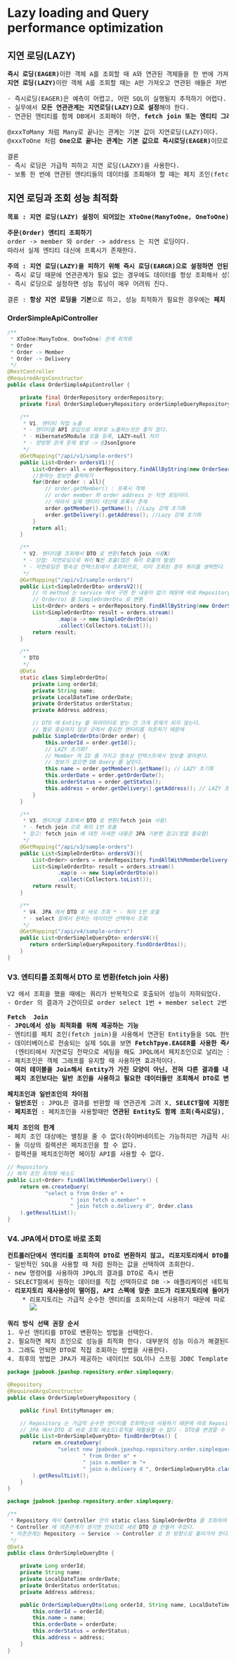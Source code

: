 # Lazy loading and Query performance optimization
## 지연 로딩(LAZY)
<pre>
<b>즉시 로딩(EAGER)</b>이란 객체 A를 조회할 때 A와 연관된 객체들을 한 번에 가져오는 것이다.
<b>지연 로딩(LAZY)</b>이란 객체 A를 조회할 때는 A만 가져오고 연관된 애들은 저번 게시글에서 본 프록시 초기화 방법으로 가져온다.

- 즉시로딩(EAGER)은 예측이 어렵고, 어떤 SQL이 실행될지 추적하기 어렵다. 특히 JPQL을 실행할 때 N+1 문제가 자주 발생한다.
- 실무에서 <b>모든 연관관계는 지연로딩(LAZY)으로 설정</b>해야 한다.
- 연관된 엔티티를 함께 DB에서 조회해야 하면, <b>fetch join 또는 엔티티 그래프 기능을 사용하여 한 번에 데이터를 가져올 수 있다.</b>

@xxxToMany 처럼 Many로 끝나는 관계는 기본 값이 지연로딩(LAZY)이다.
@xxxToOne 처럼 <b>One으로 끝나는 관계는 기본 값으로 즉시로딩(EAGER)</b>이므로 직접 지연로딩(LAZY)으로 변경해야 한다.

결론
- 즉시 로딩은 가급적 피하고 지연 로딩(LAZXY)을 사용한다.
- 보통 한 번에 연관된 엔티티들의 데이터를 조회해야 할 때는 페치 조인(fetch join)을 이용한다.
</pre>
## 지연 로딩과 조회 성능 최적화
<pre>
<b>목표 : 지연 로딩(LAZY) 설정이 되어있는 XToOne(ManyToOne, OneToOne) 관계를 가지는 엔티티 조회 시 성능 최적화</b>

<b>주문(Order) 엔티티 조회하기</b>
order -> member 와 order -> address 는 지연 로딩이다.
따라서 실제 엔티티 대신에 프록시가 존재한다.

<b>주의 : 지연 로딩(LAZY)을 피하기 위해 즉시 로딩(EARGR)으로 설정하면 안된다.</b>
- 즉시 로딩 때문에 연관관계가 필요 없는 경우에도 데이터를 항상 조회해서 성능 문제가 발생할 수 있다.
- 즉시 로딩으로 설정하면 성능 튜닝이 매우 어려워 진다.

결론 : <b>항상 지연 로딩을 기본</b>으로 하고, 성능 최적화가 필요한 경우에는 <b>페치 조인(fetch join)을 사용</b>해라!
</pre>
### OrderSimpleApiController
```java
/**
 * XToOne(ManyToOne, OneToOne) 관계 최적화
 * Order
 * Order -> Member
 * Order -> Delivery
 */
@RestController
@RequiredArgsConstructor
public class OrderSimpleApiController {

    private final OrderRepository orderRepository;
    private final OrderSimpleQueryRepository orderSimpleQueryRepository;

    /**
     * V1. 엔티티 직접 노출
     * - 엔티티를 API 응답으로 외부로 노출하는것은 좋지 않다.
     * - Hibernate5Module 모듈 등록, LAZY=null 처리
     * - 양방향 관계 문제 발생 -> @JsonIgnore
     */
    @GetMapping("/api/v1/sample-orders")
    public List<Order> ordersV1(){
        List<Order> all = orderRepository.findAllByString(new OrderSearch());
        //원하는 정보만 출력하기
        for(Order order : all){
            // order.getMember() : 프록시 객체
            // order member 와 order address 는 지연 로딩이다.
            // 따라서 실제 엔티티 대신에 프록시 존재
            order.getMember().getName(); //Lazy 강제 초기화
            order.getDelivery().getAddress(); //Lazy 강제 초기화
        }
        return all;
    }

    /**
     * V2. 엔티티를 조회해서 DTO 로 변환(fetch join 사용X)
     * - 단점: 지연로딩으로 쿼리 N번 호출(많은 쿼리 호출의 발생)
     * - 지연로딩은 영속성 컨텍스트에서 조회하므로, 이미 조회된 경우 쿼리를 생략한다.
     */
    @GetMapping("/api/v2/sample-orders")
    public List<SimpleOrderDto> ordersV2(){
        // 이 method 는 service 에서 구현 한 내용이 없기 때문에 바로 Repository 에서 받았다.
        // Order(o) 를 SimpleOrderDto 로 변환
        List<Order> orders = orderRepository.findAllByString(new OrderSearch());
        List<SimpleOrderDto> result = orders.stream()
                .map(o -> new SimpleOrderDto(o))
                .collect(Collectors.toList());
        return result;
    }

    /**
     * DTO
     */
    @Data
    static class SimpleOrderDto{
        private Long orderId;
        private String name;
        private LocalDateTime orderDate;
        private OrderStatus orderStatus;
        private Address address;

        // DTO 에 Entity 를 파라미터로 받는 건 크게 문제가 되지 않는다.
        // 별로 중요하지 않은 곳에서 중요한 엔티티를 의존하기 때문에
        public SimpleOrderDto(Order order) {
            this.orderId = order.getId();
            // LAZY 초기화?
            // Member 의 ID 를 가지고 영속성 컨텍스트에서 정보를 찾아본다.
            // 정보가 없으면 DB Query 를 날린다.
            this.name = order.getMember().getName(); // LAZY 초기화
            this.orderDate = order.getOrderDate();
            this.orderStatus = order.getStatus();
            this.address = order.getDelivery().getAddress(); // LAZY 초기화
        }
    }

    /**
     * V3. 엔티티를 조회해서 DTO 로 변환(fetch join 사용)
     * - fetch join 으로 쿼리 1번 호출
     * 참고: fetch join 에 대한 자세한 내용은 JPA 기본편 참고(정말 중요함)
     */
    @GetMapping("/api/v3/sample-orders")
    public List<SimpleOrderDto> ordersV3(){
        List<Order> orders = orderRepository.findAllWithMemberDelivery();
        List<SimpleOrderDto> result = orders.stream()
                .map(o -> new SimpleOrderDto(o))
                .collect(Collectors.toList());
        return result;
    }

    /**
     * V4. JPA 에서 DTO 로 바로 조회 * - 쿼리 1번 호출
     * - select 절에서 원하는 데이터만 선택해서 조회
     */
    @GetMapping("/api/v4/sample-orders")
    public List<OrderSimpleQueryDto> ordersV4(){
       return orderSimpleQueryRepository.findOrderDtos();
    }
}
```
### V3. 엔티티를 조회해서 DTO 로 변환(fetch join 사용)
<pre>
V2 에서 조회을 했을 때에는 쿼리가 반복적으로 호출되어 성능이 저하되었다.
- Order 의 결과가 2건이므로 order select 1번 + member select 2번 + delivery select 2번 총 5번이 쿼리가 호출되었다.

<b>Fetch  Join</b>
- <b>JPQL에서 성능 최적화를 위해 제공하는 기능</b>
- 엔티티를 페치 조인(fetch join)을 사용해서 연관된 Entity들을 SQL 한번으로 조회할 수 있다 - <b>성능 최적화</b>
- 데이터베이스로 전송되는 실제 SQL을 보면 <b>FetchTpye.EAGER를 사용한 즉시로딩 전략으로 조회한 것과 SQL이 같다는 것</b>을 알 수 있다.
  (엔티티에서 지연로딩 전략으로 세팅을 해도 JPQL에서 페치조인으로 날리는 것이 우선순위)
- 페치조인은 객체 그래프를 유지할 때 사용하면 효과적이다.
- <b>여러 테이블을 Join해서 Entity가 가진 모양이 아닌, 전혀 다른 결과를 내야 하면,
  페치 조인보다는 일반 조인을 사용하고 필요한 데이터들만 조회해서 DTO로 변환하는 것이 효과적이다.</b>

<b>페치조인과 일반조인의 차이점</b>
- <b>일반조인</b> : JPQL은 결과를 반환할 때 연관관계 고려 X, <b>SELECT절에 지정한 Entity만 조회</b>할 뿐
- <b>페치조인</b> : 페치조인을 사용할때만 <b>연관된 Entity도 함께 조회(즉시로딩)</b>, 페치조인은 객체 그래프를 SQL 한번에 조회하는 개념

<b>페치 조인의 한계</b>
- 페치 조인 대상에는 별칭을 줄 수 없다(하이버네이트는 가능하지만 가급적 사용을 권장하지 않는다)
- 둘 이상의 컬렉션은 페치조인을 할 수 없다.
- 컬렉션을 페치조인하면 페이징 API를 사용할 수 없다.
</pre>
```java
// Repository
// 페치 조인 최적화 메소드
public List<Order> findAllWithMemberDelivery() {
    return em.createQuery(
            "select o from Order o" +
                    " join fetch o.member" +
                    " join fetch o.delivery d", Order.class
    ).getResultList();
}
```
### V4. JPA에서 DTO로 바로 조회
<pre>
<b>컨트롤러단에서 엔티티를 조회하여 DTO로 변환하지 않고, 리포지토리에서 DTO를 이용하여 바로 조회</b>
- 일반적인 SQL을 사용할 때 처럼 원하는 값을 선택하여 조회한다.
- new 명령어를 사용하여 JPQL의 결과를 DTO로 즉시 변환
- SELECT절에서 원하는 데이터를 직접 선택하므로 DB -> 애플리케이션 네트웍 용량 최적화(생각보다 미비)
- <b>리포지토리 재사용성이 떨어짐, API 스펙에 맞춘 코드가 리포지토리에 들어가는 단점이다.</b>
    * 리포지토리는 가급적 순수한 엔티티를 조회하는데 사용하기 때문에 따로 DTO로 조회하는 리포지토리를 만드는 것이 유지보수성에 좋다.
      <img src="https://github.com/RyuKyeongWoo/TIL/blob/main/SpringBootJPA2/img/OrderSimpleQueryRepository.PNG"/>

<b>쿼리 방식 선택 권장 순서</b>
1. 우선 엔티티를 DTO로 변환하는 방법을 선택한다.
2. 필요하면 페치 조인으로 성능을 최적화 한다. 대부분의 성능 이슈가 해결된다.
3. 그래도 안되면 DTO로 직접 조회하는 방법을 사용한다.
4. 최후의 방법은 JPA가 제공하는 네이티브 SQL이나 스프링 JDBC Template을 사용해서 SQL을 직접 사용한다.
</pre>
```java
package jpabook.jpashop.repository.order.simplequery;

@Repository
@RequiredArgsConstructor
public class OrderSimpleQueryRepository {

    public final EntityManager em;

    // Repository 는 가급적 순수한 엔티티를 조회하는데 사용하기 때문에 따로 Repository 를 만드는 것이 유지보수성에 좋다.
    // JPA 에서 DTO 로 바로 조회 메소드(로직을 재활용할 수 없다 - DTO를 변경할 수 없다)
    public List<OrderSimpleQueryDto> findOrderDtos() {
        return em.createQuery(
                "select new jpabook.jpashop.repository.order.simplequery.OrderSimpleQueryDto(o.id, m.name, o.orderDate, o.status, d.address)" +
                        " from Order o" +
                        " join o.member m "+
                        " join o.delivery d ", OrderSimpleQueryDto.class
        ).getResultList();
    }
}
```
```java
package jpabook.jpashop.repository.order.simplequery;

/**
 * Repository 에서 Controller 안의 static class SimpleOrderDto 를 조회하여
 * Controller 에 의존관계가 생기면 안되므로 새로 DTO 를 만들어 주었다.
 * 의존관계는 Repository -> Service -> Controller 로 한 방향으로 흘러가야 한다.
 */
@Data
public class OrderSimpleQueryDto {

    private Long orderId;
    private String name;
    private LocalDateTime orderDate;
    private OrderStatus orderStatus;
    private Address address;

    public OrderSimpleQueryDto(Long orderId, String name, LocalDateTime orderDate, OrderStatus orderStatus, Address address) {
        this.orderId = orderId;
        this.name = name;
        this.orderDate = orderDate;
        this.orderStatus = orderStatus;
        this.address = address;
    }
}
```
